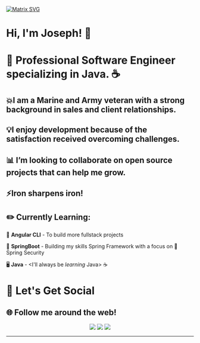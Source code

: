 [![Matrix SVG](https://raw.githubusercontent.com/rodrigograca31/rodrigograca31/master/matrix.svg)](https://www.youtube.com/watch?v=SDkAGkd4NLc) 


# Hi, I'm Joseph! 👋

# 💬 Professional Software Engineer specializing in Java. ☕ 

##  💥I am a Marine and Army veteran with a strong background in sales and client relationships. 
##  💡I enjoy development because of the satisfaction received overcoming challenges. 

##  📊 I’m looking to collaborate on open source projects that can help me grow. 
## ⚡Iron sharpens iron!

## ✏️ Currently Learning:
🎨 **Angular CLI** - To build more fullstack projects

🌱 **SpringBoot** - Building my skills Spring Framework with a focus on 🔐 Spring Security 

🖥️ **Java** - <I'll always be *learning* Java> ☕

# 🥳 Let's Get Social
## 🌐 Follow me around the web!

<div align="center" >  
<a href="https://www.linkedin.com/in/josephwalker3/"><img src="https://img.icons8.com/color/48/000000/linkedin.png"/></a>
<a href="https://twitter.com/_joseph_creator"><img src="https://img.icons8.com/color/48/000000/twitter--v1.png"/></a>
<a href="https://www.youtube.com/channel/UC52BtP4lDTpoRslzcmwztpA"><img src="https://img.icons8.com/color/48/000000/youtube-squared.png"/></a>
	</a>
</div>


---

<!--
**J0311/J0311** is a ✨ _special_ ✨ repository because its `README.md` (this file) appears on your GitHub profile.

Here are some ideas to get you started:

- 🔭 I’m currently working on ...
- 🌱 I’m currently learning ...
- 👯 I’m looking to collaborate on ...
- 🤔 I’m looking for help with ...
- 💬 Ask me about ...
- 📫 How to reach me: ...
- 😄 Pronouns: ...
- ⚡ Fun fact: ...
-->

